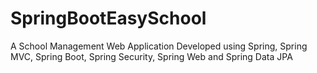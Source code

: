 # SpringBootEasySchool
A School Management Web Application Developed using Spring, Spring MVC, Spring Boot, Spring Security, Spring Web and Spring Data JPA
